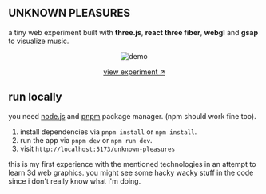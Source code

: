 ## UNKNOWN PLEASURES

a tiny web experiment built with **three.js**, **react three fiber**, **webgl** and **gsap** to visualize music.

<p align="center">
  <img src="https://user-images.githubusercontent.com/23660003/229427381-250b805a-d465-4e66-9274-60c3b5b863b4.gif" alt="demo" />
</p>

<p align="center">
  <a href="https://pouria.dev/unknown-pleasures" target="__blank" title="view experiment">view experiment ↗︎</a>
</p>

## run locally

you need [node.js](https://nodejs.org) and [pnpm](https://pnpm.io/) package manager. (npm should work fine too).

1. install dependencies via `pnpm install` or `npm install`.
2. run the app via `pnpm dev` or `npm run dev`.
3. visit `http://localhost:5173/unknown-pleasures`

this is my first experience with the mentioned technologies in an attempt to learn 3d web graphics. you might see some hacky wacky stuff in the code since i don't really know what i'm doing.
